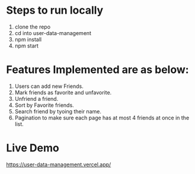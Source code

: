 # Steps to run locally
1. clone the repo
2. cd into user-data-management
3. npm install
4. npm start

# Features Implemented are as below:
1. Users can add new Friends.
2. Mark friends as favorite and unfavorite.
3. Unfriend a friend.
4. Sort by Favorite friends.
5. Search friend by tyoing their name.
6. Pagination to make sure each page has at most 4 friends at once in the list.

# Live Demo
https://user-data-management.vercel.app/
